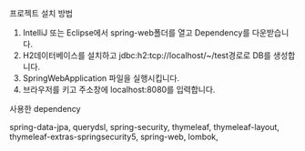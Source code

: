 프로젝트 설치 방법
1. IntelliJ 또는 Eclipse에서 spring-web폴더를 열고 Dependency를 다운받습니다.
2. H2데이터베이스를 설치하고 jdbc:h2:tcp://localhost/~/test경로로 DB를 생성합니다.
3. SpringWebApplication 파일을 실행시킵니다.
4. 브라우저를 키고 주소창에 localhost:8080를 입력합니다. 


사용한 dependency

spring-data-jpa,
querydsl,
spring-security,
thymeleaf,
thymeleaf-layout,
thymeleaf-extras-springsecurity5,
spring-web,
lombok,
